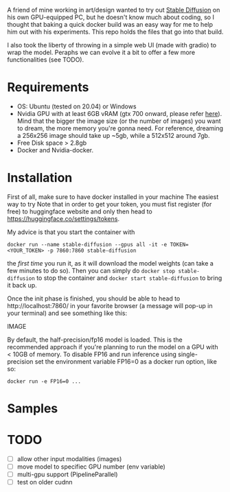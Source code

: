 A friend of mine working in art/design wanted to try out [Stable Diffusion](https://stability.ai/blog/stable-diffusion-public-release) on his own GPU-equipped PC, but he doesn't know much about coding, so I thought that baking a quick docker build was an easy way for me to help him out with his experiments. This repo holds the files that go into that build.

I also took the liberty of throwing in a simple web UI (made with gradio) to wrap the model. Peraphs we can evolve it a bit to offer a few more functionalities (see TODO).

# Requirements
 - OS: Ubuntu (tested on 20.04) or Windows
 - Nvidia GPU with at least 6GB vRAM (gtx 700 onward, please refer [here](https://docs.nvidia.com/deeplearning/cudnn/support-matrix/index.html)). Mind that the bigger the image size (or the number of images) you want to dream, the more memory you're gonna need. For reference, dreaming a 256x256 image should take up ~5gb, while a 512x512 around 7gb. 
 - Free Disk space > 2.8gb
 - Docker and Nvidia-docker.

# Installation

First of all, make sure to have docker installed in your machine 
The easiest way to try 
Note that in order to get your token, you must fist register (for free) to huggingface website and only then head to https://huggingface.co/settings/tokens.

My advice is that you start the container with

`docker run --name stable-diffusion --gpus all -it -e TOKEN=<YOUR_TOKEN> -p 7860:7860 stable-diffusion` 

the *first time* you run it, as it will download the model weights (can take a few minutes to do so).
Then you can simply do `docker stop stable-diffusion` to stop the container and `docker start stable-diffusion` to bring it back up.

Once the init phase is finished, you should be able to head to http://localhost:7860/ in your favorite browser (a message will pop-up in your terminal) and see something like this:

IMAGE

By default, the half-precision/fp16 model is loaded. This is the recommended approach if you're planning to run the model on a GPU with < 10GB of memory. To disable FP16 and run inference using single-precision set the environment variable FP16=0 as a docker run option, like so:

`docker run -e FP16=0 ...`  


# Samples


# TODO
 - [ ] allow other input modalities (images)
 - [ ] move model to specifiec GPU number (env variable)
 - [ ] multi-gpu support (PipelineParallel)
 - [ ] test on older cudnn